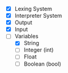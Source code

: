 - [x] Lexing System
- [x] Interpreter System
- [x] Output
- [x] Input
- [ ] Variables
	- [x] String
	- [ ] Integer (int)
	- [ ] Float
	- [ ] Boolean (bool)
